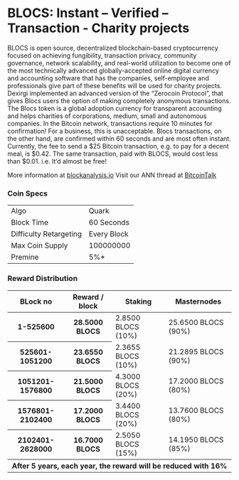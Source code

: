 BLOCS:  Instant – Verified – Transaction - Charity projects
=====================================

BLOCS is open source, decentralized blockchain-based cryptocurrency focused on achieving fungibility, transaction privacy, community governance, network  scalability, and real-world utilization to become one of the most technically advanced globally-accepted online digital currency and accounting software that has the companies, self-employee and professionals  give part of these benefits will be used for charity projects.
Dexirgi implemented an advanced version of the “Zerocoin Protocol”, that gives Blocs  users the option of making completely anonymous transactions. 
The Blocs token is a global adoption currency for transparent accounting and helps charities of corporations, medium, small and autonomous companies.
In the Bitcoin network, transactions require 10 minutes for confirmation! For a business, this is unacceptable. Blocs transactions, on the other hand, are confirmed within 60 seconds and are most often instant.
Currently, the fee to send a $25 Bitcoin transaction, e.g. to pay for a decent meal, is $0.42. The same transaction, paid with BLOCS, would cost less than $0.01. i.e. It’d almost be free!


More information at [blockanalysis.io](https://www.blockanalysis.io) Visit our ANN thread at [BitcoinTalk](http://www.bitcointalk.org/index.php)

### Coin Specs
<table>
<tr><td>Algo</td><td>Quark</td></tr>
<tr><td>Block Time</td><td>60 Seconds</td></tr>
<tr><td>Difficulty Retargeting</td><td>Every Block</td></tr>
<tr><td>Max Coin Supply</td><td>100000000</td></tr>
<tr><td>Premine</td><td>5%*</td></tr>
</table>

### Reward Distribution


<table>
<thead>
<tr>
<th scope="col">BLock no</th>
<th scope="col">Reward / block</th>
<th scope="col">Staking</th>
<th scope="col">Masternodes</th> 
</tr>
</thead>
<tbody>
<tr>
<th scope="row">1-525600</th>
<th scope="row">28.5000 BLOCS</th>
<td>2.8500 BLOCS (10%)</td>
<td>25.6500 BLOCS (90%)</td> 
</tr>
<tr>    
<th scope="row">525601-1051200</th>
<th scope="row">23.6550 BLOCS</th>
<td>2.3655 BLOCS (10%)</td>
<td>21.2895 BLOCS (90%)</td> 
</tr>
<tr>    
<th scope="row">1051201-1576800</th>
<th scope="row">21.5000 BLOCS</th>
<td>4.3000 BLOCS (20%)</td>
<td>17.2000 BLOCS (80%)</td>
</tr>
<tr>
<th scope="row">1576801-2102400</th>
<th scope="row">17.2000 BLOCS</th>
<td>3.4400 BLOCS (20%)</td>
<td>13.7600 BLOCS (80%)</td>
</tr>
<tr>
<th scope="row">2102401-2628000</th>
<th scope="row">16.7000 BLOCS</th>
<td>2.5050 BLOCS (15%)</td>
<td>14.1950 BLOCS (85%)</td>
</tr>
<tr>				
<th scope="row" colspan=4>After 5 years, each year, the reward will be reduced with 16%</th>
</tr>
</tbody>
</table>
